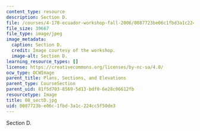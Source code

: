 ```yaml
---
content_type: resource
description: Section D.
file: /courses/4-170-ecuador-workshop-fall-2006/0087723be06c1fbd3a1c224cc5f50de3_08_sectD.jpg
file_size: 39667
file_type: image/jpeg
image_metadata:
  caption: Section D.
  credit: Image courtesy of the workshop.
  image-alt: Section D.
learning_resource_types: []
license: https://creativecommons.org/licenses/by-nc-sa/4.0/
ocw_type: OCWImage
parent_title: Plans, Sections, and Elevations
parent_type: CourseSection
parent_uid: 81f5d703-8569-5d13-bdf0-6e28c06612fb
resourcetype: Image
title: 08_sectD.jpg
uid: 0087723b-e06c-1fbd-3a1c-224cc5f50de3
---
```

Section D.